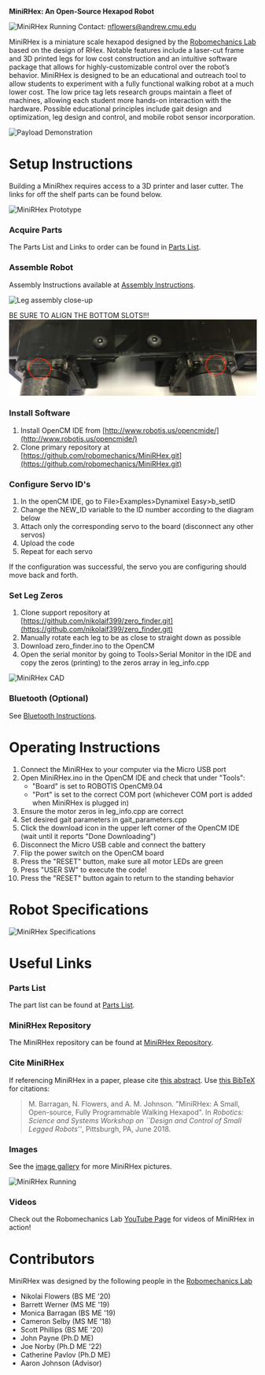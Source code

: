 **MiniRHex: An Open-Source Hexapod Robot**

![MiniRHex Running](Images/miniOnStumpScaled.jpg)
Contact: nflowers@andrew.cmu.edu

MiniRHex is a miniature scale hexapod designed by the [Robomechanics Lab](https://www.cmu.edu/me/robomechanicslab/) based on the design of RHex. Notable features include a laser-cut frame and 3D printed legs for low cost construction and an intuitive software package that allows for highly-customizable control over the robot’s behavior. MiniRHex is designed to be an educational and outreach tool to allow students to experiment with a fully functional walking robot at a much lower cost. The low price tag lets research groups maintain a fleet of machines, allowing each student more hands-on interaction with the hardware. Possible educational principles include gait design and optimization, leg design and control, and mobile robot sensor incorporation.

![Payload Demonstration](Images/Brick_carrying.png)

# Setup Instructions
Building a MiniRhex requires access to a 3D printer and laser cutter. The links for off the shelf parts can be found below.

![MiniRHex Prototype](Images/mini1.jpg)

### Acquire Parts
The Parts List and Links to order can be found in [Parts List](https://github.com/robomechanics/MiniRHex/tree/master/HardwareList).

### Assemble Robot
Assembly Instructions available at [Assembly Instructions](https://github.com/robomechanics/MiniRHex/tree/master/Assembly).

![Leg assembly close-up](Images/1.jpg)

BE SURE TO ALIGN THE BOTTOM SLOTS!!!
![Please align the bottom slots](Assembly/Images/slots.jpg)

### Install Software
1. Install OpenCM IDE from [http://www.robotis.us/opencmide/](http://www.robotis.us/opencmide/)
2. Clone primary repository at [https://github.com/robomechanics/MiniRHex.git](https://github.com/robomechanics/MiniRHex.git)

### Configure Servo ID's
1. In the openCM IDE, go to File>Examples>Dynamixel Easy>b_setID
2. Change the NEW_ID variable to the ID number according to the diagram below
3. Attach only the corresponding servo to the board (disconnect any other servos)
4. Upload the code
5. Repeat for each servo

If the configuration was successful, the servo you are configuring should move back and forth.

### Set Leg Zeros
1. Clone support repository at [https://github.com/nikolaif399/zero_finder.git](https://github.com/nikolaif399/zero_finder.git)
2. Manually rotate each leg to be as close to straight down as possible
3. Download zero_finder.ino to the OpenCM
4. Open the serial monitor by going to Tools>Serial Monitor in the IDE and copy the zeros (printing) to the zeros array in leg_info.cpp

![MiniRHex CAD](Images/RHex_Mini_IDS.JPG)

### Bluetooth (Optional)
See [Bluetooth Instructions](https://github.com/robomechanics/MiniRHex/tree/master/Bluetooth).

# Operating Instructions
1. Connect the MiniRHex to your computer via the Micro USB port
2. Open MiniRHex.ino in the OpenCM IDE and check that under "Tools":
   - "Board" is set to ROBOTIS OpenCM9.04
   - "Port" is set to the correct COM port (whichever COM port is added when MiniRHex is plugged in)
3. Ensure the motor zeros in leg_info.cpp are correct
4. Set desired gait parameters in gait_parameters.cpp
5. Click the download icon in the upper left corner of the OpenCM IDE (wait until it reports "Done Downloading")
6. Disconnect the Micro USB cable and connect the battery
7. Flip the power switch on the OpenCM board
8. Press the "RESET" button, make sure all motor LEDs are green
9. Press "USER SW" to execute the code!
10. Press the "RESET" button again to return to the standing behavior

# Robot Specifications
![MiniRHex Specifications](Images/Spec_Chart.png)

# Useful Links
### Parts List
The part list can be found at [Parts List](https://github.com/robomechanics/MiniRHex/tree/master/HardwareList).
### MiniRHex Repository
The MiniRHex repository can be found at [MiniRHex Repository](https://github.com/robomechanics/MiniRHex.git).
### Cite MiniRHex
If referencing MiniRHex in a paper, please cite [this abstract](http://www.andrew.cmu.edu/user/amj1/papers/RSS2018ws_MiniRHex.pdf).
Use [this BibTeX](https://github.com/robomechanics/MiniRHex/blob/master/citation.txt) for citations:
> M. Barragan, N. Flowers, and A. M. Johnson. "MiniRHex: A Small, Open-source, Fully Programmable Walking Hexapod". In *Robotics: Science and Systems Workshop on ``Design and Control of Small Legged Robots''*, Pittsburgh, PA, June 2018.

### Images
See the [image gallery](https://robomechanics.github.io/MiniRHex/Images/) for more MiniRHex pictures.

![MiniRHex Running](Images/miniOnRock.bmp)
### Videos
Check out the Robomechanics Lab [YouTube Page](https://www.youtube.com/watch?v=ldLXVDNCCzc&list=PLxHmBiQi0bD2aFgPKIrXhYXCCOGhTQmmk) for videos of MiniRHex in action!

# Contributors
MiniRHex was designed by the following people in the [Robomechanics Lab](https://www.cmu.edu/me/robomechanicslab/)
* Nikolai Flowers (BS ME '20)
* Barrett Werner (MS ME '19)
* Monica Barragan (BS ME '19)
* Cameron Selby (MS ME '18)
* Scott Phillips (BS ME '20)
* John Payne (Ph.D ME)
* Joe Norby (Ph.D ME '22)
* Catherine Pavlov (Ph.D ME)
* Aaron Johnson (Advisor)





